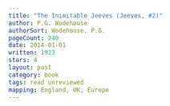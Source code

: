 ```yaml
---
title: "The Inimitable Jeeves (Jeeves, #2)"
author: P.G. Wodehouse
authorSort: Wodehouse, P.G.
pageCount: 240
date: 2014-01-01
written: 1923
stars: 4
layout: post
category: book
tags: read unreviewed
mapping: England, UK, Europe
---
```

